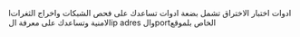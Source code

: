 lادوات اختبار الاختراق تشمل بضعة ادوات تساعدك على فحص الشبكات واخراج الثغرات الامنية 
وتساعدك على معرفة الip adres والportالخاص بلموقع 
